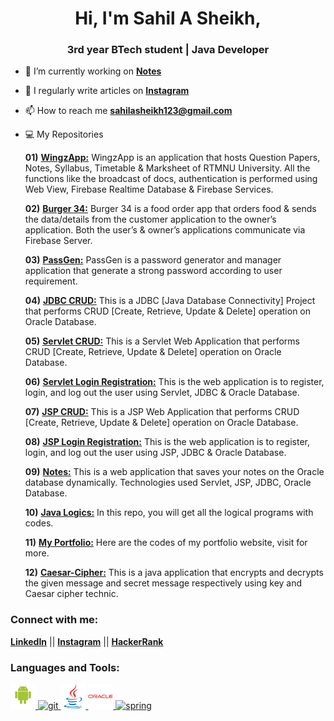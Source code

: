 <h1 align="center">Hi, I'm Sahil A Sheikh,</h1>
<h3 align="center">3rd year BTech student | Java Developer</h3>

- 🔭 I’m currently working on [**Notes**](https://github.com/sahilasheikh/Notes)

- 📝 I regularly write articles on [**Instagram**](https://instagram.com/sahil.asheikh)

- 📫 How to reach me **sahilasheikh123@gmail.com**

- 💻 My Repositories

  **01)** [**WingzApp:**](https://github.com/sahilasheikh/WingzApp) WingzApp is an application that hosts Question Papers, Notes, Syllabus, Timetable & Marksheet of RTMNU University. All the functions like the broadcast of docs, authentication is performed using Web View, Firebase Realtime Database & Firebase Services.
  
  **02)** [**Burger 34:**](https://github.com/sahilasheikh/Burger-34) Burger 34 is a food order app that orders food & sends the data/details from the customer application to the owner’s application. Both the user’s & owner’s applications communicate via Firebase Server.
  
  **03)** [**PassGen:**](https://github.com/sahilasheikh/Pass-Gen) PassGen is a password generator and manager application that generate a strong password according to user requirement.
   
  **04)** [**JDBC CRUD:**](https://github.com/sahilasheikh/JDBC-CRUD) This is a JDBC [Java Database Connectivity] Project that performs CRUD [Create, Retrieve, Update & Delete] operation on Oracle Database.
  
  **05)** [**Servlet CRUD:**](https://github.com/sahilasheikh/Servlet-CRUD) This is a Servlet Web Application that performs CRUD [Create, Retrieve, Update & Delete] operation on Oracle Database.
  
  **06)** [**Servlet Login Registration:**](https://github.com/sahilasheikh/Servlet-Login-Registration) This is the web application is to register, login, and log out the user using Servlet, JDBC & Oracle Database.
  
  **07)** [**JSP CRUD:**](https://github.com/sahilasheikh/JSP-CRUD) This is a JSP Web Application that performs CRUD [Create, Retrieve, Update & Delete] operation on Oracle Database.
  
  **08)** [**JSP Login Registration:**](https://github.com/sahilasheikh/JSP-Login-Registration) This is the web application is to register, login, and log out the user using JSP, JDBC & Oracle Database.
  
  **09)** [**Notes:**](https://github.com/sahilasheikh/Notes) This is a web application that saves your notes on the Oracle database dynamically. Technologies used Servlet, JSP, JDBC, Oracle Database.
  
  **10)** [**Java Logics:**](https://github.com/sahilasheikh/Java-Logics) In this repo, you will get all the logical programs with codes.
  
  **11)** [**My Portfolio:**](https://github.com/sahilasheikh/My-Portfolio) Here are the codes of my portfolio website, visit for more.
  
  **12)** [**Caesar-Cipher:**](https://github.com/sahilasheikh/Caesar-Cipher) This is a java application that encrypts and decrypts the given message and secret message respectively using key and Caesar cipher technic.

<h3 align="left">Connect with me:</h3>
<p align="left">

[**LinkedIn**](https://linkedin.com/in/sahilasheikh) || 
[**Instagram**](https://instagram.com/sahil.ashiekh) || 
[**HackerRank**](https://www.hackerrank.com/sahilasheikh)

<h3 align="left">Languages and Tools:</h3>
<p align="left"> <a href="https://developer.android.com" target="_blank"> <img src="https://raw.githubusercontent.com/devicons/devicon/master/icons/android/android-original-wordmark.svg" alt="android" width="40" height="40"/> </a> <a href="https://git-scm.com/" target="_blank"> <img src="https://www.vectorlogo.zone/logos/git-scm/git-scm-icon.svg" alt="git" width="40" height="40"/> </a> <a href="https://www.java.com" target="_blank"> <img src="https://raw.githubusercontent.com/devicons/devicon/master/icons/java/java-original.svg" alt="java" width="40" height="40"/> </a> <a href="https://www.oracle.com/" target="_blank"> <img src="https://raw.githubusercontent.com/devicons/devicon/master/icons/oracle/oracle-original.svg" alt="oracle" width="40" height="40"/> </a> <a href="https://spring.io/" target="_blank"> <img src="https://www.vectorlogo.zone/logos/springio/springio-icon.svg" alt="spring" width="40" height="40"/> </a> </p>

